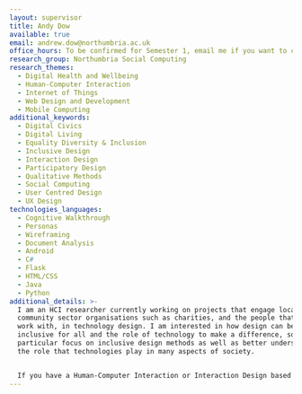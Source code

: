 ```yaml
---
layout: supervisor
title: Andy Dow
available: true
email: andrew.dow@northumbria.ac.uk
office_hours: To be confirmed for Semester 1, email me if you want to chat.
research_group: Northumbria Social Computing
research_themes:
  - Digital Health and Wellbeing
  - Human-Computer Interaction
  - Internet of Things
  - Web Design and Development
  - Mobile Computing
additional_keywords:
  - Digital Civics
  - Digital Living
  - Equality Diversity & Inclusion
  - Inclusive Design
  - Interaction Design
  - Participatory Design
  - Qualitative Methods
  - Social Computing
  - User Centred Design
  - UX Design
technologies_languages:
  - Cognitive Walkthrough
  - Personas
  - Wireframing
  - Document Analysis
  - Android
  - C#
  - Flask
  - HTML/CSS
  - Java
  - Python
additional_details: >-
  I am an HCI researcher currently working on projects that engage local
  community sector organisations such as charities, and the people that they
  work with, in technology design. I am interested in how design can be more
  inclusive for all and the role of technology to make a difference, so I have a
  particular focus on inclusive design methods as well as better understanding
  the role that technologies play in many aspects of society. 


  If you have a Human-Computer Interaction or Interaction Design based project idea in mind I would be very happy to discuss that with you. Equally, if you are thinking along the lines of any of the themes and keywords above, I would be keen to hear your ideas and help you to develop them further, so do get in touch (andrew.dow@northumbria.ac.uk).
---
```

